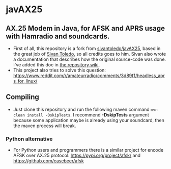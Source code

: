 # javAX25
## AX.25 Modem in Java, for AFSK and APRS usage with Hamradio and soundcards.

- First of all, this repository is a fork from [sivantoledo/javAX25](https://github.com/sivantoledo/javAX25), based in the great job of [Sivan Toledo](https://github.com/sivantoledo), so all credits goes to him. Sivan also wrote a documentation that describes how the original source-code was done. I've added this doc in [the repository wiki](https://github.com/damico/javAX25/wiki/Manual:-AX25-Java-Soundcard-Modem).
- This project also tries to solve this question: https://www.reddit.com/r/amateurradio/comments/3d89f1/headless_aprs_for_linux/

## Compiling

- Just clone this repository and run the following maven command `mvn clean install -DskipTests`. I recommend **-DskipTests** argument because some application maybe is already using your soundcard, then the maven process will break.

### Python alternative
- For Python users and programmers there is a similar project for encode AFSK over AX.25 protocol: https://pypi.org/project/afsk/ and https://github.com/casebeer/afsk
